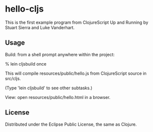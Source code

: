 # hello-cljs

This is the first example program from ClojureScript Up and Running by Stuart Sierra and Luke Vanderhart.

## Usage

Build: from a shell prompt anywhere within the project:

% lein cljsbuild once

This will compile resources/public/hello.js from ClojureScript source in src/cljs.

(Type 'lein cljsbuild' to see other subtasks.)

View: open resources/public/hello.html in a browser.

## License

Distributed under the Eclipse Public License, the same as Clojure.
